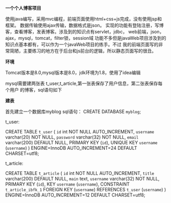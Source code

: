 **一个个人博客项目**

使用java编写，采用mvc编程，前端页面使用html+css+js完成，没有使用jsp和框架。
数据传输使用ajax传输，数据格式是json。
实现的功能有登陆注册，写博客，查看博客，发表博客。涉及到的知识点有servlet，jdbc，
web前端，json，ajax，mysql，tomcat，filter锁，session域
功能不多但是javaWeb项目涉及到的知识点基本都有，可以作为一个javaWeb项目的练手。不过
我的前端页面写的非常简陋，主要练习的地方在于后台和js前台的逻辑，所以静态页面写的很丑。

**环境**

Tomcat版本是8.0,mysql版本是8.0，jdk环境为1.8，使用了idea编辑

mysql需要建两张表 t_user,t_article,第一张表保存了用户信息，第二张表保存每个用户
的博客，sql语句如下

**建表**

首先建立一个数据库myblog
sql语句：
CREATE DATABASE `myblog`;

t_user:

CREATE TABLE `t_user` (
  `id` int NOT NULL AUTO_INCREMENT,
  `username` varchar(20) NOT NULL,
  `password` varchar(32) NOT NULL,
  `email` varchar(200) DEFAULT NULL,
  PRIMARY KEY (`id`),
  UNIQUE KEY `username` (`username`)
) ENGINE=InnoDB AUTO_INCREMENT=24 DEFAULT CHARSET=utf8;

t_article:

CREATE TABLE `t_article` (
  `id` int NOT NULL AUTO_INCREMENT,
  `title` varchar(200) DEFAULT NULL,
  `main` text,
  `username` varchar(32) NOT NULL,
  PRIMARY KEY (`id`),
  KEY `username` (`username`),
  CONSTRAINT `t_article_ibfk_1` FOREIGN KEY (`username`) REFERENCES `t_user` (`username`)
) ENGINE=InnoDB AUTO_INCREMENT=12 DEFAULT CHARSET=utf8;



